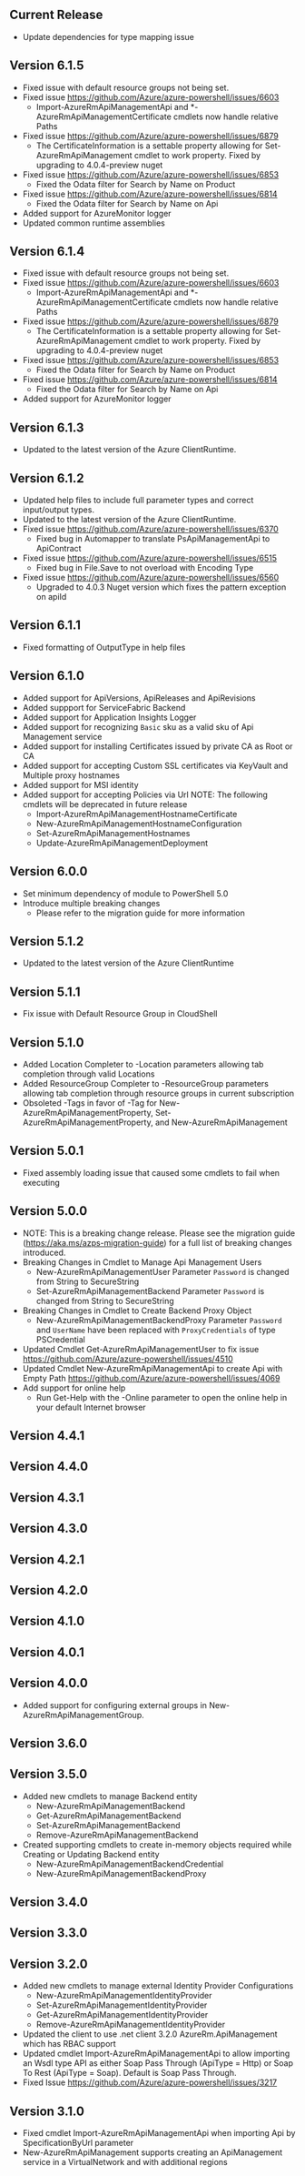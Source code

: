 <!--
    Please leave this section at the top of the change log.

    Changes for the current release should go under the section titled "Current Release", and should adhere to the following format:

    ## Current Release
    * Overview of change #1
        - Additional information about change #1
    * Overview of change #2
        - Additional information about change #2
        - Additional information about change #2
    * Overview of change #3
    * Overview of change #4
        - Additional information about change #4

    ## YYYY.MM.DD - Version X.Y.Z (Previous Release)
    * Overview of change #1
        - Additional information about change #1
-->
## Current Release
* Update dependencies for type mapping issue

## Version 6.1.5
* Fixed issue with default resource groups not being set.
* Fixed issue https://github.com/Azure/azure-powershell/issues/6603
    - Import-AzureRmApiManagementApi and *-AzureRmApiManagementCertificate cmdlets now handle relative Paths
* Fixed issue https://github.com/Azure/azure-powershell/issues/6879
    - The CertificateInformation is a settable property allowing for Set-AzureRmApiManagement cmdlet to work property. Fixed by upgrading to 
	4.0.4-preview nuget
* Fixed issue https://github.com/Azure/azure-powershell/issues/6853
    - Fixed the Odata filter for Search by Name on Product
* Fixed issue https://github.com/Azure/azure-powershell/issues/6814
    - Fixed the Odata filter for Search by Name on Api
* Added support for AzureMonitor logger
* Updated common runtime assemblies


## Version 6.1.4
* Fixed issue with default resource groups not being set.
* Fixed issue https://github.com/Azure/azure-powershell/issues/6603
    - Import-AzureRmApiManagementApi and *-AzureRmApiManagementCertificate cmdlets now handle relative Paths
* Fixed issue https://github.com/Azure/azure-powershell/issues/6879
    - The CertificateInformation is a settable property allowing for Set-AzureRmApiManagement cmdlet to work property. Fixed by upgrading to 
	4.0.4-preview nuget
* Fixed issue https://github.com/Azure/azure-powershell/issues/6853
    - Fixed the Odata filter for Search by Name on Product
* Fixed issue https://github.com/Azure/azure-powershell/issues/6814
    - Fixed the Odata filter for Search by Name on Api
* Added support for AzureMonitor logger

## Version 6.1.3
* Updated to the latest version of the Azure ClientRuntime.

## Version 6.1.2
* Updated help files to include full parameter types and correct input/output types.
* Updated to the latest version of the Azure ClientRuntime.
* Fixed issue https://github.com/Azure/azure-powershell/issues/6370
    - Fixed bug in Automapper to translate PsApiManagementApi to ApiContract
* Fixed issue https://github.com/Azure/azure-powershell/issues/6515
    - Fixed bug in File.Save to not overload with Encoding Type
* Fixed issue https://github.com/Azure/azure-powershell/issues/6560
    - Upgraded to 4.0.3 Nuget version which fixes the pattern exception on apiId

## Version 6.1.1
* Fixed formatting of OutputType in help files

## Version 6.1.0
* Added support for ApiVersions, ApiReleases and ApiRevisions
* Added suppport for ServiceFabric Backend
* Added support for Application Insights Logger
* Added support for recognizing `Basic` sku as a valid sku of Api Management service
* Added support for installing Certificates issued by private CA as Root or CA
* Added support for accepting Custom SSL certificates via KeyVault and Multiple proxy hostnames
* Added support for MSI identity
* Added support for accepting Policies via Url
NOTE: The following cmdlets will be deprecated in future release
   - Import-AzureRmApiManagementHostnameCertificate
   - New-AzureRmApiManagementHostnameConfiguration
   - Set-AzureRmApiManagementHostnames
   - Update-AzureRmApiManagementDeployment

## Version 6.0.0
* Set minimum dependency of module to PowerShell 5.0
* Introduce multiple breaking changes
    - Please refer to the migration guide for more information

## Version 5.1.2
* Updated to the latest version of the Azure ClientRuntime

## Version 5.1.1
* Fix issue with Default Resource Group in CloudShell

## Version 5.1.0
* Added Location Completer to -Location parameters allowing tab completion through valid Locations
* Added ResourceGroup Completer to -ResourceGroup parameters allowing tab completion through resource groups in current subscription
* Obsoleted -Tags in favor of -Tag for New-AzureRmApiManagementProperty, Set-AzureRmApiManagementProperty, and New-AzureRmApiManagement

## Version 5.0.1
* Fixed assembly loading issue that caused some cmdlets to fail when executing

## Version 5.0.0
* NOTE: This is a breaking change release. Please see the migration guide (https://aka.ms/azps-migration-guide) for a full list of breaking changes introduced.
* Breaking Changes in Cmdlet to Manage Api Management Users
    - New-AzureRmApiManagementUser Parameter `Password` is changed from String to SecureString
    - Set-AzureRmApiManagementBackend Parameter `Password` is changed from String to SecureString
* Breaking Changes in Cmdlet to Create Backend Proxy Object
    - New-AzureRmApiManagementBackendProxy Parameter `Password` and `UserName` have been replaced with `ProxyCredentials` of type PSCredential
* Updated Cmdlet Get-AzureRmApiManagementUser to fix issue https://github.com/Azure/azure-powershell/issues/4510
* Updated Cmdlet New-AzureRmApiManagementApi to create Api with Empty Path https://github.com/Azure/azure-powershell/issues/4069
* Add support for online help
    - Run Get-Help with the -Online parameter to open the online help in your default Internet browser

## Version 4.4.1

## Version 4.4.0

## Version 4.3.1

## Version 4.3.0

## Version 4.2.1

## Version 4.2.0

## Version 4.1.0

## Version 4.0.1

## Version 4.0.0
* Added support for configuring external groups in New-AzureRmApiManagementGroup.

## Version 3.6.0

## Version 3.5.0
* Added new cmdlets to manage Backend entity
    - New-AzureRmApiManagementBackend
    - Get-AzureRmApiManagementBackend
    - Set-AzureRmApiManagementBackend
    - Remove-AzureRmApiManagementBackend
* Created supporting cmdlets to create in-memory objects required while Creating or Updating Backend entity
    - New-AzureRmApiManagementBackendCredential
    - New-AzureRmApiManagementBackendProxy

## Version 3.4.0

## Version 3.3.0

## Version 3.2.0
* Added new cmdlets to manage external Identity Provider Configurations
    - New-AzureRmApiManagementIdentityProvider
    - Set-AzureRmApiManagementIdentityProvider
    - Get-AzureRmApiManagementIdentityProvider
    - Remove-AzureRmApiManagementIdentityProvider
* Updated the client to use .net client 3.2.0 AzureRm.ApiManagement which has RBAC support
* Updated cmdlet Import-AzureRmApiManagementApi to allow importing an Wsdl type API as either Soap Pass Through (ApiType = Http) or Soap To Rest (ApiType = Soap). Default is Soap Pass Through.
* Fixed Issue https://github.com/Azure/azure-powershell/issues/3217

## Version 3.1.0
* Fixed cmdlet Import-AzureRmApiManagementApi when importing Api by SpecificationByUrl parameter
* New-AzureRmApiManagement supports creating an ApiManagement service in a VirtualNetwork and with additional regions
